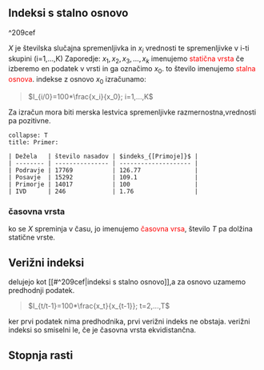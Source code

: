 ## Indeksi s stalno osnovo

^209cef

$X$ je številska slučajna spremenljivka in $x_i$ vrednosti te spremenljivke v i-ti skupini (i=1,...,K)
Zaporedje:
$x_1,x_2,x_3,...,x_k$  imenujemo <span style="color:red">statična vrsta</span>
če izberemo en podatek v vrsti in ga označimo $x_0$. to število imenujemo <span style="color:red">stalna osnova</span>.
indekse z osnovo $x_0$ izračunamo:
>$I_{i/0}=100*\frac{x_i}{x_0}; i=1,...,K$

Za izračun mora biti merska lestvica spremenljivke razmernostna,vrednosti pa pozitivne.
```ad-example
collapse: T
title: Primer:

| Dežela   | število nasadov | $indeks_{[Primoje]}$ |
| -------- | --------------- | -------------------- |
| Podravje | 17769           | 126.77               |
| Posavje  | 15292           | 109.1                |
| Primorje | 14017           | 100                  |
| IVD      | 246             | 1.76                 | 
```
### časovna vrsta
ko se  $X$ spreminja v času, jo imenujemo <span style="color:red">časovna vrsa</span>, število $T$ pa dolžina statične vrste.
## Verižni indeksi
delujejo kot  [[#^209cef|indeksi s stalno osnovo]],a za osnovo uzamemo  predhodnji podatek.
>$I_{t/t-1}=100*\frac{x_t}{x_{t-1}}; t=2,...,T$

ker prvi podatek nima predhodnika, prvi verižni indeks ne obstaja. verižni indeksi so smiselni le, če je časovna vrsta ekvidistančna.

## Stopnja rasti
